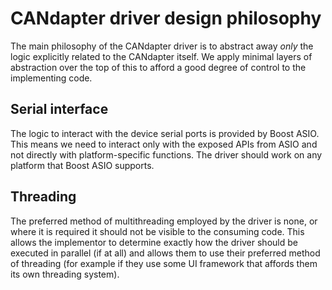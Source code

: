 # CANdapter driver design philosophy

The main philosophy of the CANdapter driver is to abstract away *only* the
logic explicitly related to the CANdapter itself. We apply minimal layers
of abstraction over the top of this to afford a good degree of control to
the implementing code.

## Serial interface

The logic to interact with the device serial ports is provided by Boost ASIO.
This means we need to interact only with the exposed APIs from ASIO and not
directly with platform-specific functions. The driver should work on any
platform that Boost ASIO supports.

## Threading

The preferred method of multithreading employed by the driver is none, or where
it is required it should not be visible to the consuming code. This allows the
implementor to determine exactly how the driver should be executed in parallel
(if at all) and allows them to use their preferred method of threading (for example
if they use some UI framework that affords them its own threading system).